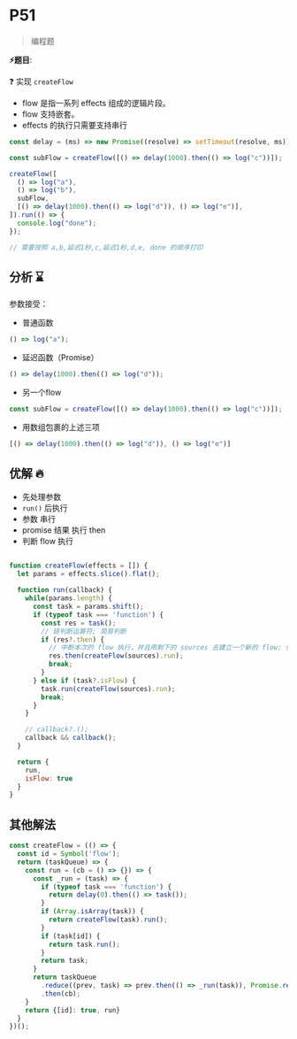 # P51

> 编程题

**⚡题目**:

❓ 实现 `createFlow`

- flow 是指一系列 effects 组成的逻辑片段。
- flow 支持嵌套。
- effects 的执行只需要支持串行

```js
const delay = (ms) => new Promise((resolve) => setTimeout(resolve, ms));

const subFlow = createFlow([() => delay(1000).then(() => log("c"))]);

createFlow([
  () => log("a"),
  () => log("b"),
  subFlow,
  [() => delay(1000).then(() => log("d")), () => log("e")],
]).run(() => {
  console.log("done");
});

// 需要按照 a,b,延迟1秒,c,延迟1秒,d,e, done 的顺序打印

```

## 分析 ⌛

参数接受：

- 普通函数

```js
() => log("a");
```

- 延迟函数（Promise）

```js
() => delay(1000).then(() => log("d"));
```

- 另一个flow

```js
const subFlow = createFlow([() => delay(1000).then(() => log("c"))]);
```

- 用数组包裹的上述三项

```js
[() => delay(1000).then(() => log("d")), () => log("e")]
```

## 优解 🔥

- 先处理参数
- `run()` 后执行
- 参数 串行
- promise 结果 执行 then
- 判断 flow 执行

```js

function createFlow(effects = []) {
  let params = effects.slice().flat();
  
  function run(callback) {
    while(params.length) {
      const task = params.shift();
      if (typeof task === 'function') {
        const res = task();
        // 链判断运算符; 简易判断
        if (res?.then) {
          // 中断本次的 flow 执行，并且用剩下的 sources 去建立一个新的 flow; 便于延迟
          res.then(createFlow(sources).run);
          break;
        }
      } else if (task?.isFlow) {
        task.run(createFlow(sources).run);
        break;
      }
    }

    // callback?.();
    callback && callback();
  }

  return {
    run,
    isFlow: true
  }
}

```

## 其他解法

```js
const createFlow = (() => {
  const id = Symbol('flow');
  return (taskQueue) => {
    const run = (cb = () => {}) => {
      const _run = (task) => {
        if (typeof task === 'function') {
          return delay(0).then(() => task());
        }
        if (Array.isArray(task)) {
          return createFlow(task).run();
        }
        if (task[id]) {
          return task.run();
        }
        return task;
      }
      return taskQueue
        .reduce((prev, task) => prev.then(() => _run(task)), Promise.resolve())
        .then(cb);
    }
    return {[id]: true, run}
  }
})();
```
